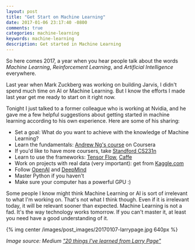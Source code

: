 ```yaml
---
layout: post
title: "Get Start on Machine Learning"
date: 2017-01-06 23:17:40 -0800
comments: true
categories: machine-learning
keywords: machine-learning
description: Get started in Machine Learning
---
```


So here comes 2017, a year when you hear people talk about the words *Machine Learning*, *Reinforcement Learning*, and *Artificial Intelligence* everywhere. 

Last year when Mark Zuckberg was working on building Jarvis, I didn't spend much time on AI or Machine Learning. But I know the efforts I made last year get me ready to start on it right now.

Tonight I just talked to a former colleague who is working at Nvidia, and he gave me a few helpful suggestions about getting started in machine learning according to his own experience. Here are some of his sharing:

* Set a goal: What do you want to achieve with the knowledge of Machine Learning?
* Learn the fundamentals: [Andrew Ng's course](https://www.coursera.org/learn/machine-learning) on Coursera
* If you'd like to have more coursers, take [Standford CS231n](http://cs231n.stanford.edu/)
* Learn to use the frameworks: [Tensor Flow](https://www.tensorflow.org/), [Caffe](http://caffe.berkeleyvision.org/)
* Work on projects with real data (very important): get from [Kaggle.com](https://www.kaggle.com/)
* Follow [OpenAI](https://openai.com/) and [DeepMind](https://deepmind.com/)
* Master Python if you haven't
* Make sure your computer has a powerful GPU :)

Some people I know might think Machine Learning or AI is sort of irrelevant to what I'm working on. That's not what I think though. Even if it is irrelevant today, it will be relevant sooner than expected. Machine Learning is not a fad. It's the way technology works tomorrow. If you can't master it, at least you need have a good understanding of it.

{% img center /images/post_images/20170107-larrypage.jpg 640px %}

*Image source: Medium ["20 things I've learned from Larry Page"](https://medium.com/the-mission/20-things-i-ve-learned-from-larry-page-4f83674a1a52#.elpww9snf)*



